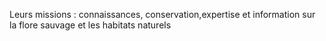 
Leurs missions : connaissances, conservation,expertise et information sur la flore sauvage et les habitats naturels 
